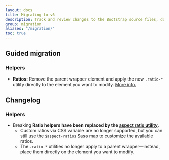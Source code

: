 ```yaml
---
layout: docs
title: Migrating to v6
description: Track and review changes to the Bootstrap source files, documentation, and components to help you migrate from v5 to v6.
group: migration
aliases: "/migration/"
toc: true
---
```


## Guided migration

### Helpers
- **Ratios:** Remove the parent wrapper element and apply the new `.ratio-*` utility directly to the element you want to modify. [More info.](#helpers-1)

## Changelog

### Helpers

- <span class="badge text-danger-emphasis bg-danger-subtle">Breaking</span> **Ratio helpers have been replaced by the [aspect ratio utility](/docs/5.3/utilities/aspect-ratio/).**
  - Custom ratios via CSS variable are no longer supported, but you can still use the `$aspect-ratios` Sass map to customize the available ratios.
  - The `.ratio-*` utilities no longer apply to a parent wrapper—instead, place them directly on the element you want to modify.
